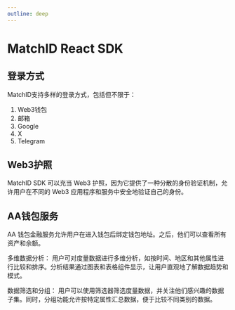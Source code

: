```yaml
---
outline: deep
---
```


# MatchID React SDK

## 登录方式

MatchID支持多样的登录方式，包括但不限于：

1. Web3钱包
2. 邮箱
3. Google
4. X
5. Telegram

## Web3护照

MatchID SDK 可以充当 Web3 护照，因为它提供了一种分散的身份验证机制，允许用户在不同的 Web3 应用程序和服务中安全地验证自己的身份。

## AA钱包服务

AA 钱包金融服务允许用户在进入钱包后绑定钱包地址。之后，他们可以查看所有资产和余额。

多维数据分析： 用户可对度量数据进行多维分析，如按时间、地区和其他属性进行比较和排序。分析结果通过图表和表格组件显示，让用户直观地了解数据趋势和模式。

数据筛选和分组： 用户可以使用筛选器筛选度量数据，并关注他们感兴趣的数据子集。同时，分组功能允许按特定属性汇总数据，便于比较不同类别的数据。

